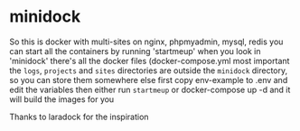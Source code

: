 # minidock
So this is docker with multi-sites on nginx, phpmyadmin, mysql, redis
you can start all the containers by running 'startmeup'
when you look in 'minidock' there's all the docker files (docker-compose.yml most important
the ```logs```, ```projects``` and ```sites``` directories are outside the ```minidock``` directory, so you can store them somewhere else
first copy env-example to .env and edit the variables
then either run ```startmeup``` or docker-compose up -d and it will build the images for you

Thanks to laradock for the inspiration
